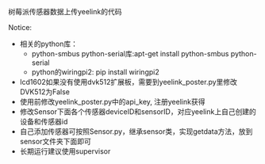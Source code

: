 树莓派传感器数据上传yeelink的代码

Notice:
 - 相关的python库：
   - python-smbus python-serial库:apt-get install python-smbus python-serial
   - python的wiringpi2: pip install wiringpi2
 - lcd1602如果没有使用dvk512扩展板，需要到yeelink_poster.py里修改DVK512为False
 - 使用前修改yeelink_poster.py中的api_key, 注册yeelink获得
 - 修改Sensor下面各个传感器deviceID和sensorID，对应yeelink上自己创建的设备和传感器id
 - 自己添加传感器可按照Sensor.py，继承sensor类，实现getdata方法，放到sensor文件夹下面即可
 - 长期运行建议使用supervisor

